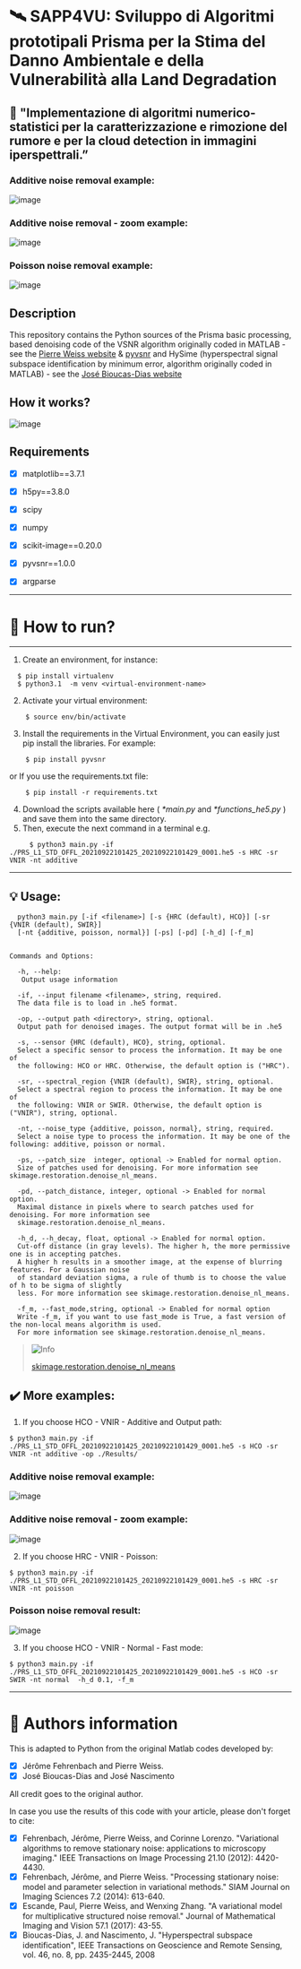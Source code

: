 # 🛰️ SAPP4VU: Sviluppo di Algoritmi prototipali Prisma per la Stima del Danno Ambientale e della Vulnerabilità alla Land Degradation

## 🚀 "Implementazione di algoritmi numerico-statistici per la caratterizzazione e rimozione del rumore e per la cloud detection in immagini iperspettrali.” 

### Additive noise removal example:
![image](https://github.com/argennof/Prisma-proyect/assets/11649711/c0e57428-ca05-4da7-9b31-5a8507016270)

### Additive noise removal - zoom example:
![image](https://github.com/argennof/Prisma-proyect/assets/11649711/539ae08e-63de-491f-acdd-081db3c61bf2)

### Poisson noise removal example:
![image](https://github.com/argennof/Prisma-proyect/assets/11649711/dfc7823c-4781-45ef-8f9b-d1ba111301dd)


## Description
This repository contains the Python sources of the Prisma basic processing, based denoising code of the VSNR algorithm originally coded in MATLAB - see the [Pierre Weiss website](https://www.math.univ-toulouse.fr/~weiss/PageCodes.html) & [pyvsnr](https://github.com/patquem/pyvsnr/tree/main) and HySime (hyperspectral signal subspace identiﬁcation by minimum error, algorithm originally coded in MATLAB) - see the [José Bioucas-Dias website](http://www.lx.it.pt/~bioucas/code.htm)

## How it works?
  
![image](https://github.com/argennof/Prisma-proyect/assets/11649711/05c072a4-b8d7-4be7-9000-21372e2bf280)


## **Requirements**
   - [x] matplotlib==3.7.1
   - [x] h5py==3.8.0
   - [x] scipy
   - [x] numpy
   - [x] scikit-image==0.20.0
   - [x] pyvsnr==1.0.0
   - [x] argparse
 

----
# 📡 How to run? 
----
  1. Create an environment, for instance:
  ```
    $ pip install virtualenv
    $ python3.1  -m venv <virtual-environment-name>
  ```
  
  2. Activate your virtual environment:
  ```
      $ source env/bin/activate
  ```
  3.  Install the requirements in the Virtual Environment, you can easily just pip install the libraries. For example:
  ```
      $ pip install pyvsnr
  ```
  or  If you use the requirements.txt file:
  ```
      $ pip install -r requirements.txt
  ```

  4. Download the scripts available here ( _*main.py_ and _*functions_he5.py_ ) and save them into the same directory.
  5. Then, execute the next command in a terminal e.g.
 ```
      $ python3 main.py -if ./PRS_L1_STD_OFFL_20210922101425_20210922101429_0001.he5 -s HRC -sr VNIR -nt additive 
  ```
  ----
 ## :bulb: Usage:
     
      python3 main.py [-if <filename>] [-s {HRC (default), HCO}] [-sr {VNIR (default), SWIR}] 
      [-nt {additive, poisson, normal}] [-ps] [-pd] [-h_d] [-f_m]

    
    Commands and Options:
    
      -h, --help:
       Output usage information
      
      -if, --input filename <filename>, string, required.                 
      The data file is to load in .he5 format. 
   
      -op, --output path <directory>, string, optional.
      Output path for denoised images. The output format will be in .he5 
      
      -s, --sensor {HRC (default), HCO}, string, optional.
      Select a specific sensor to process the information. It may be one of 
      the following: HCO or HRC. Otherwise, the default option is ("HRC").
      
      -sr, --spectral_region {VNIR (default), SWIR}, string, optional.               
      Select a spectral region to process the information. It may be one of 
      the following: VNIR or SWIR. Otherwise, the default option is ("VNIR"), string, optional.
      
      -nt, --noise_type {additive, poisson, normal}, string, required.
      Select a noise type to process the information. It may be one of the following: additive, poisson or normal.
      
      -ps, --patch_size  integer, optional -> Enabled for normal option.
      Size of patches used for denoising. For more information see skimage.restoration.denoise_nl_means.

      -pd, --patch_distance, integer, optional -> Enabled for normal option.
      Maximal distance in pixels where to search patches used for denoising. For more information see 
      skimage.restoration.denoise_nl_means.

      -h_d, --h_decay, float, optional -> Enabled for normal option.
      Cut-off distance (in gray levels). The higher h, the more permissive one is in accepting patches. 
      A higher h results in a smoother image, at the expense of blurring features. For a Gaussian noise 
      of standard deviation sigma, a rule of thumb is to choose the value of h to be sigma of slightly 
      less. For more information see skimage.restoration.denoise_nl_means.
 
      -f_m, --fast_mode,string, optional -> Enabled for normal option
      Write -f_m, if you want to use fast_mode is True, a fast version of the non-local means algorithm is used.  
      For more information see skimage.restoration.denoise_nl_means.

> <picture>
>   <source media="(prefers-color-scheme: light)" srcset="https://raw.githubusercontent.com/Mqxx/GitHub-Markdown/main/blockquotes/badge/light-theme/info.svg">
>   <img alt="Info" src="https://raw.githubusercontent.com/Mqxx/GitHub-Markdown/main/blockquotes/badge/dark-theme/info.svg">
> </picture><br>
>
> [skimage.restoration.denoise_nl_means](https://scikit-image.org/docs/stable/api/skimage.restoration.html#skimage.restoration.denoise_nl_means)

## :heavy_check_mark: **More examples**: 
1. If you choose HCO - VNIR - Additive and Output path: 
```
$ python3 main.py -if ./PRS_L1_STD_OFFL_20210922101425_20210922101429_0001.he5 -s HCO -sr VNIR -nt additive -op ./Results/
```
### Additive noise removal example:
![image](https://github.com/argennof/Prisma-proyect/assets/11649711/c0e57428-ca05-4da7-9b31-5a8507016270)

### Additive noise removal - zoom example:
![image](https://github.com/argennof/Prisma-proyect/assets/11649711/539ae08e-63de-491f-acdd-081db3c61bf2)


2. If you choose HRC - VNIR - Poisson: 
```
$ python3 main.py -if ./PRS_L1_STD_OFFL_20210922101425_20210922101429_0001.he5 -s HRC -sr VNIR -nt poisson 
```
### Poisson noise removal result:
![image](https://github.com/argennof/Prisma-proyect/assets/11649711/dfc7823c-4781-45ef-8f9b-d1ba111301dd)

3. If you choose HCO - VNIR - Normal - Fast mode: 
```
$ python3 main.py -if ./PRS_L1_STD_OFFL_20210922101425_20210922101429_0001.he5 -s HCO -sr SWIR -nt normal  -h_d 0.1, -f_m 
```

  ----
# 📝 Authors information
This is adapted to Python from the original Matlab codes developed by:
 - [x] Jérôme Fehrenbach and Pierre Weiss.
 - [x] José Bioucas-Dias and José Nascimento

All credit goes to the original author.

In case you use the results of this code with your article, please don't forget to cite:

- [x] Fehrenbach, Jérôme, Pierre Weiss, and Corinne Lorenzo. "Variational algorithms to remove stationary noise: applications to microscopy imaging." IEEE Transactions on Image Processing 21.10 (2012): 4420-4430.
- [x] Fehrenbach, Jérôme, and Pierre Weiss. "Processing stationary noise: model and parameter selection in variational methods." SIAM Journal on Imaging Sciences 7.2 (2014): 613-640.
- [x] Escande, Paul, Pierre Weiss, and Wenxing Zhang. "A variational model for multiplicative structured noise removal." Journal of Mathematical Imaging and Vision 57.1 (2017): 43-55.
- [x] Bioucas-Dias, J. and  Nascimento, J.  "Hyperspectral subspace identification", IEEE Transactions on Geoscience and Remote Sensing, vol. 46, no. 8, pp. 2435-2445, 2008
